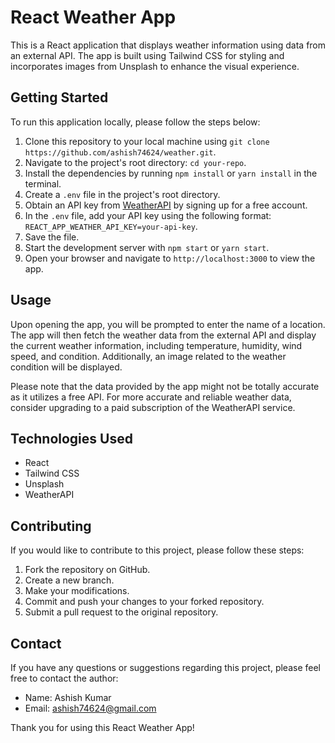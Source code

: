 # React Weather App

This is a React application that displays weather information using data from an external API. The app is built using Tailwind CSS for styling and incorporates images from Unsplash to enhance the visual experience.

## Getting Started

To run this application locally, please follow the steps below:

1. Clone this repository to your local machine using `git clone https://github.com/ashish74624/weather.git`.
2. Navigate to the project's root directory: `cd your-repo`.
3. Install the dependencies by running `npm install` or `yarn install` in the terminal.
4. Create a `.env` file in the project's root directory.
5. Obtain an API key from [WeatherAPI](https://www.weatherapi.com/docs/) by signing up for a free account.
6. In the `.env` file, add your API key using the following format: `REACT_APP_WEATHER_API_KEY=your-api-key`.
7. Save the file.
8. Start the development server with `npm start` or `yarn start`.
9. Open your browser and navigate to `http://localhost:3000` to view the app.

## Usage

Upon opening the app, you will be prompted to enter the name of a location. The app will then fetch the weather data from the external API and display the current weather information, including temperature, humidity, wind speed, and condition. Additionally, an image related to the weather condition will be displayed.

Please note that the data provided by the app might not be totally accurate as it utilizes a free API. For more accurate and reliable weather data, consider upgrading to a paid subscription of the WeatherAPI service.

## Technologies Used

- React
- Tailwind CSS
- Unsplash
- WeatherAPI

## Contributing

If you would like to contribute to this project, please follow these steps:

1. Fork the repository on GitHub.
2. Create a new branch.
3. Make your modifications.
4. Commit and push your changes to your forked repository.
5. Submit a pull request to the original repository.


## Contact

If you have any questions or suggestions regarding this project, please feel free to contact the author:

- Name: Ashish Kumar
- Email: ashish74624@gmail.com

Thank you for using this React Weather App!